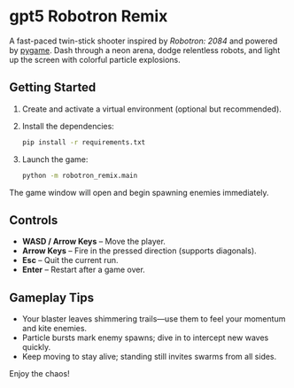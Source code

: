 # gpt5 Robotron Remix

A fast-paced twin-stick shooter inspired by *Robotron: 2084* and powered by [pygame](https://www.pygame.org/). Dash through a neon arena, dodge relentless robots, and light up the screen with colorful particle explosions.

## Getting Started

1. Create and activate a virtual environment (optional but recommended).
2. Install the dependencies:

   ```bash
   pip install -r requirements.txt
   ```

3. Launch the game:

   ```bash
   python -m robotron_remix.main
   ```

The game window will open and begin spawning enemies immediately.

## Controls

- **WASD / Arrow Keys** – Move the player.
- **Arrow Keys** – Fire in the pressed direction (supports diagonals).
- **Esc** – Quit the current run.
- **Enter** – Restart after a game over.

## Gameplay Tips

- Your blaster leaves shimmering trails—use them to feel your momentum and kite enemies.
- Particle bursts mark enemy spawns; dive in to intercept new waves quickly.
- Keep moving to stay alive; standing still invites swarms from all sides.

Enjoy the chaos! 
